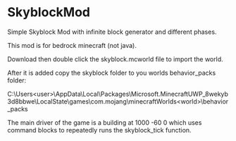 # SkyblockMod
Simple Skyblock Mod with infinite block generator and different phases.

This mod is for bedrock minecraft (not java).

Download then double click the skyblock.mcworld file to import the world.

After it is added copy the skyblock folder to you worlds behavior_packs folder:

C:\Users\<user>\AppData\Local\Packages\Microsoft.MinecraftUWP_8wekyb3d8bbwe\LocalState\games\com.mojang\minecraftWorlds\<world>\behavior_packs

The main driver of the game is a building at 1000 -60 0 which uses command blocks to repeatedly runs the skyblock_tick function.
